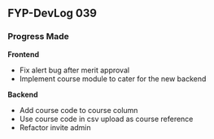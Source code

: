 ## FYP-DevLog 039

### Progress Made
**Frontend**
+ Fix alert bug after merit approval
+ Implement course module to cater for the new backend

**Backend**
+ Add course code to course column
+ Use course code in csv upload as course reference
+ Refactor invite admin